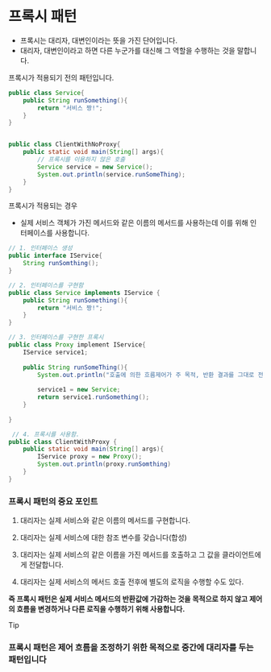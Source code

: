 # 프록시 패턴

- 프록시는 대리자, 대변인이라는 뜻을 가진 단어입니다.
- 대리자, 대변인이라고 하면 다른 누군가를 대신해 그 역할을 수행하는 것을 말합니다.



프록시가 적용되기 전의 패턴입니다.

``` java
public class Service{
    public String runSomething(){
        return "서비스 짱!";
    }
}


public class ClientWithNoProxy{
    public static void main(String[] args){
        // 프록시를 이용하지 않은 호출
        Service service = new Service();
        System.out.println(service.runSomeThing);
    }
}
```



프록시가 적용되는 경우

- 실제 서비스 객체가 가진 메서드와 같은 이름의 메서드를 사용하는데 이를 위해 인터페이스를 사용합니다.

``` java
// 1. 인터페이스 생성
public interface IService{
    String runSomthing();
}

// 2. 인터페이스를 구현함
public class Service implements IService {
    public String runSomething(){
        return "서비스 짱!";
    }
}

// 3. 인터페이스를 구현한 프록시
public class Proxy implement IService{
    IService service1;
    
    public String runSomeThing(){
        System.out.println("호출에 의한 흐름제어가 주 목적, 반환 결과를 그대로 전달.");
         
        service1 = new Service;
        return service1.runSomething();
    }
    
}

 // 4. 프록시를 사용함.
public class ClientWithProxy {
    public static void main(String[] args){
		IService proxy = new Proxy();
        System.out.println(proxy.runSomthing)
    }
}


```

### 프록시 패턴의 중요 포인트

1. 대리자는 실제 서비스와 같은 이름의 메서드를 구현합니다.
2. 대리자는 실제 서비스에 대한 참조 변수를 갖습니다(합성)
3. 대리자는 실제 서비스의 같은 이름을 가진 메서드를 호출하고  그 값을 클라이언트에게 전달합니다.

4. 대리자는 실제 서비스의 메서드 호출 전후에 별도의 로직을 수행할 수도 있다.



**즉 프록시 패턴은 실제 서비스 메서드의 반환값에 가감하는 것을 목적으로 하지 않고 제어의 흐름을 변경하거나 다른 로직을 수행하기 위해 사용합니다.**

 

> [!TIP]
>
> ### 프록시 패턴은 제어 흐름을 조정하기 위한 목적으로 중간에 대리자를 두는 패턴입니다
